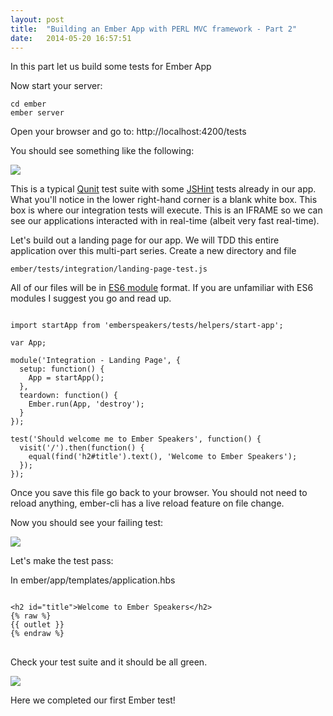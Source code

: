 ```yaml
---
layout: post
title:  "Building an Ember App with PERL MVC framework - Part 2"
date:   2014-05-20 16:57:51
---
```


In this part let us build some tests for Ember App

Now start your server:

```language-markup
cd ember
ember server
```

Open your browser and go to: http://localhost:4200/tests

You should see something like the following:

<img src="{{ site.baseurl }}/assets/img/ember-tests.png">

This is a typical <a href="http://qunitjs.com/">Qunit</a> test suite with some <a href="http://www.jshint.com/">JSHint</a> tests already in our app. What you'll notice in the lower right-hand corner is a blank white box. This box is where our integration tests will execute. This is an IFRAME so we can see our applications interacted with in real-time (albeit very fast real-time).

Let's build out a landing page for our app. We will TDD this entire application over this multi-part series. Create a new directory and file 

`ember/tests/integration/landing-page-test.js`

All of our files will be in <a href="http://wiki.ecmascript.org/doku.php?id=harmony:modules">ES6 module</a> format. If you are unfamiliar with ES6 modules I suggest you go and read up.

```language-javascript

import startApp from 'emberspeakers/tests/helpers/start-app';

var App;

module('Integration - Landing Page', {
  setup: function() {
    App = startApp();
  },
  teardown: function() {
    Ember.run(App, 'destroy');
  }
});

test('Should welcome me to Ember Speakers', function() {
  visit('/').then(function() {
    equal(find('h2#title').text(), 'Welcome to Ember Speakers');
  });
});

```

Once you save this file go back to your browser. You should not need to reload anything, ember-cli has a live reload feature on file change. 

Now you should see your failing test:

<img src="{{ site.baseurl }}/assets/img/ember-tests1.png">

Let's make the test pass:

In ember/app/templates/application.hbs
	
<pre class="language-markup">
<code class="language-markup">
&lt;h2 id="title">Welcome to Ember Speakers&lt;/h2>
{% raw %}
{{ outlet }}
{% endraw %}
</code>
</pre>

Check your test suite and it should be all green.

<img src="{{ site.baseurl }}/assets/img/ember-tests2.png">

Here we completed our first Ember test!
